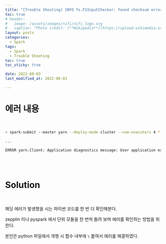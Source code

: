 ```yaml
---
title: "[Trouble Shooting] INFO fs.FSInputChecker: Found checksum error:"
toc: true
# header:
#   image: /assets/images/nifi/nifi_logo.svg
#   caption: "Photo credit: [**Wikipedia**](https://upload.wikimedia.org/wikipedia/commons/f/ff/Apache-nifi-logo.svg)"
layout: posts
categories:
  - Spark
tags:
  - Spark
  - Trouble Shooting
toc: true
toc_sticky: true

date: 2022-08-03
last_modified_at: 2022-08-03

---
```


# 에러 내용

<br>

``` sh
> spark-submit --master yarn --deploy-mode cluster --num-executors 4 *.py

...

ERROR yarn.Client: Application diagnostics message: User application exited with status 1
```

<br><br>

# Solution

<br>



해당 에러가 발생했을 시는 파이썬 코드를 한 번 더 확인해본다.

zepplin 이나 pyspark 에서 단위 모듈을 한 번씩 돌려 보며 에러를 확인하는 방법을 취한다.

본인은 python 파일에서 개행 시 함수 내부에 `\` 붙여서 에러를 해결하였다.
<br><br>